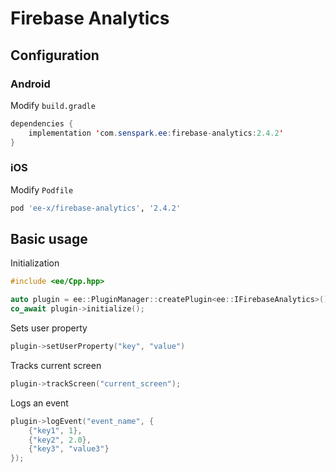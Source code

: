 # Firebase Analytics
## Configuration
### Android
Modify `build.gradle`
```java
dependencies {
    implementation 'com.senspark.ee:firebase-analytics:2.4.2'
}
```

### iOS
Modify `Podfile`
```ruby
pod 'ee-x/firebase-analytics', '2.4.2'
```

## Basic usage
Initialization
```cpp
#include <ee/Cpp.hpp>

auto plugin = ee::PluginManager::createPlugin<ee::IFirebaseAnalytics>();
co_await plugin->initialize();
```

Sets user property
```cpp
plugin->setUserProperty("key", "value")
```

Tracks current screen
```cpp
plugin->trackScreen("current_screen");
```

Logs an event
```cpp
plugin->logEvent("event_name", {
    {"key1", 1},
    {"key2", 2.0},
    {"key3", "value3"}
});
```